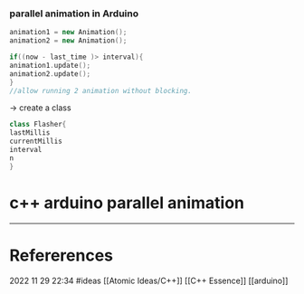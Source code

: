 
### parallel animation in Arduino   
```C++
animation1 = new Animation();
animation2 = new Animation();  

if((now - last_time )> interval){
animation1.update();
animation2.update();
} 
//allow running 2 animation without blocking.
```
-> create a class 
```c++
class Flasher{
lastMillis 
currentMillis 
interval 
n
}
```










# c++ arduino parallel animation
--- 
# Refererences 




2022 11 29 22:34
#ideas    [[Atomic Ideas/C++]] [[C++ Essence]] [[arduino]] 